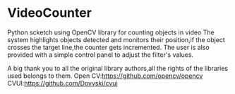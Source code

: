 # VideoCounter
Python scketch using OpenCV library for counting objects in video
The system highlights objects detected and monitors their position,if the object crosses the target line,the counter gets incremented.
The user is also provided with a simple control panel to adjust the filter's values.

A big thank you to all the original library authors,all the rights of the libraries used belongs to them.
Open CV:https://github.com/opencv/opencv
CVUI:https://github.com/Dovyski/cvui
